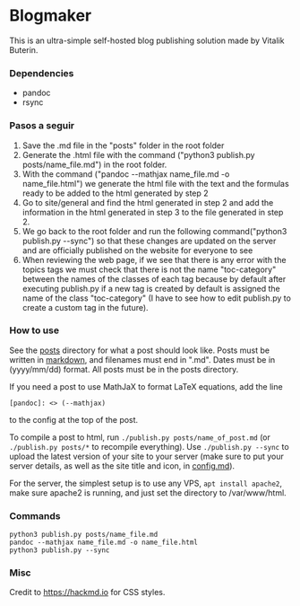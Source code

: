 # Blogmaker

This is an ultra-simple self-hosted blog publishing solution made by Vitalik Buterin.

### Dependencies

* pandoc
* rsync

### Pasos a seguir

1. Save the .md file in the "posts" folder in the root folder
1. Generate the .html file with the command ("python3 publish.py posts/name_file.md") in the root folder.
1. With the command ("pandoc --mathjax name_file.md -o name_file.html") we generate the html file with the text and the formulas ready to be added to the html generated by step 2
1. Go to site/general and find the html generated in step 2 and add the information in the html generated in step 3 to the file generated in step 2.
1. We go back to the root folder and run the following command("python3 publish.py --sync") so that these changes are updated on the server and are officially published on the website for everyone to see
1. When reviewing the web page, if we see that there is any error with the topics tags we must check that there is not the name "toc-category" between the names of the classes of each tag because by default after executing publish.py if a new tag is created by default is assigned the name of the class "toc-category" (I have to see how to edit publish.py to create a custom tag in the future).

### How to use

See the [posts](./posts) directory for what a post should look like. Posts must be written in [markdown](https://daringfireball.net/projects/markdown/syntax), and filenames must end in ".md". Dates must be in (yyyy/mm/dd) format. All posts must be in the posts directory.

If you need a post to use MathJaX to format LaTeX equations, add the line

```
[pandoc]: <> (--mathjax)
```

to the config at the top of the post.

To compile a post to html, run `./publish.py posts/name_of_post.md` (or `./publish.py posts/*` to recompile everything). Use `./publish.py --sync` to upload the latest version of your site to your server (make sure to put your server details, as well as the site title and icon, in [config.md](./config.md)).

For the server, the simplest setup is to use any VPS, `apt install apache2`, make sure apache2 is running, and just set the directory to /var/www/html.

### Commands
```
python3 publish.py posts/name_file.md
pandoc --mathjax name_file.md -o name_file.html
python3 publish.py --sync
```


### Misc

Credit to https://hackmd.io for CSS styles.
